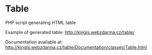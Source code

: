 # Table
PHP script generating HTML table

Example of generated table: http://kingis.webzdarma.cz/table/

Documentation available at: http://kingis.webzdarma.cz/table/Documentation/classes/Table.html
